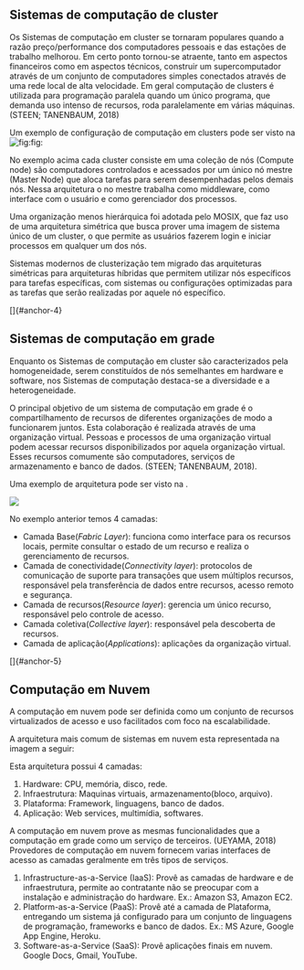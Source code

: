 
[](#anchor-3)

Sistemas de computação de cluster
----------------------------------------------

Os Sistemas de computação em cluster se tornaram populares quando a
razão preço/performance dos computadores pessoais e das estações de
trabalho melhorou. Em certo ponto tornou-se atraente, tanto em aspectos
financeiros como em aspectos técnicos, construir um supercomputador
através de um conjunto de computadores simples conectados através de uma
rede local de alta velocidade. Em geral computação de clusters é
utilizada para programação paralela quando um único programa, que
demanda uso intenso de recursos, roda paralelamente em várias máquinas.
(STEEN; TANENBAUM, 2018)

Um exemplo de configuração de computação em clusters pode ser visto na 
![](Pictures/10000201000005A60000022615E3B6AD17589CC7.png "fig:fig:")

No exemplo acima cada cluster consiste em uma coleção
de nós (Compute node) são computadores controlados e acessados por um
único nó mestre (Master Node) que aloca tarefas para serem desempenhadas
pelos demais nós. Nessa arquitetura o no mestre trabalha como
middleware, como interface com o usuário e como gerenciador dos
processos.

Uma organização menos hierárquica foi adotada pelo MOSIX, que faz uso de
uma arquitetura simétrica que busca prover uma imagem de sistema único
de um cluster, o que permite as usuários fazerem login e iniciar
processos em qualquer um dos nós.

Sistemas modernos de clusterização tem migrado das arquiteturas
simétricas para arquiteturas híbridas que permitem utilizar nós
específicos para tarefas específicas, com sistemas ou configurações
optimizadas para as tarefas que serão realizadas por aquele nó
específico.

[]{#anchor-4}

Sistemas de computação em grade
--------------------------------------------

Enquanto os Sistemas de computação em cluster são caracterizados pela
homogeneidade, serem constituídos de nós semelhantes em hardware e
software, nos Sistemas de computação destaca-se a diversidade e a
heterogeneidade.

O principal objetivo de um sistema de computação em grade é o
compartilhamento de recursos de diferentes organizações de modo a
funcionarem juntos. Esta colaboração é realizada através de uma
organização virtual. Pessoas e processos de uma organização virtual
podem acessar recursos disponibilizados por aquela organização virtual.
Esses recursos comumente são computadores, serviços de armazenamento e
banco de dados. (STEEN; TANENBAUM, 2018).

Uma exemplo de arquitetura pode ser visto na .

![]("fig:fig:")

No exemplo anterior temos 4 camadas:

-   Camada Base(*Fabric Layer*): funciona como interface para os
    recursos locais, permite consultar o estado de um recurso e realiza
    o gerenciamento de recursos.
-   Camada de conectividade(*Connectivity layer*): protocolos de
    comunicação de suporte para transações que usem múltiplos recursos,
    responsável pela transferência de dados entre recursos, acesso
    remoto e segurança.
-   Camada de recursos(*Resource layer*): gerencia um único recurso,
    responsável pelo controle de acesso.
-   Camada coletiva(*Collective layer*): responsável pela descoberta de
    recursos.
-   Camada de aplicação(*Applications*): aplicações da organização
    virtual.

[]{#anchor-5}

Computação em Nuvem
--------------------------------

A computação em nuvem pode ser definida como um conjunto de recursos
virtualizados de acesso e uso facilitados com foco na escalabilidade.

A arquitetura mais comum de sistemas em nuvem esta representada na
imagem a seguir:

[](Pictures/10000201000005910000026DD5E1AE679BAC899D.png)

Esta arquitetura possui 4 camadas:

1.  Hardware: CPU, memória, disco, rede.
2.  Infraestrutura: Maquinas virtuais, armazenamento(bloco, arquivo).
3.  Plataforma: Framework, linguagens, banco de dados.
4.  Aplicação: Web services, multimídia, softwares.

A computação em nuvem prove as mesmas funcionalidades que a computação
em grade como um serviço de terceiros. (UEYAMA, 2018) Provedores de
computação em nuvem fornecem varias interfaces de acesso as camadas
geralmente em três tipos de serviços.

1.  Infrastructure-as-a-Service (IaaS): Provê as camadas de hardware e
    de infraestrutura, permite ao contratante não se preocupar com a
    instalação e administração do hardware. Ex.: Amazon S3, Amazon EC2.
2.  Platform-as-a-Service (PaaS): Provê até a camada de Plataforma,
    entregando um sistema já configurado para um conjunto de linguagens
    de programação, frameworks e banco de dados. Ex.: MS Azure, Google
    App Engine, Heroku.
3.  Software-as-a-Service (SaaS): Provê aplicações finais em nuvem.
    Google Docs, Gmail, YouTube.
